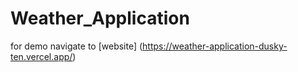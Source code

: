 # Weather_Application
for demo navigate to [website] (https://weather-application-dusky-ten.vercel.app/)
